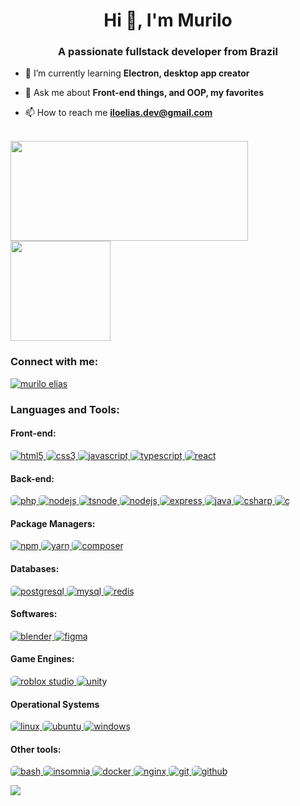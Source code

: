 <h1 align="center">Hi 👋, I'm Murilo</h1>
<h3 align="center">A passionate fullstack developer from Brazil</h3>

- 🌱 I’m currently learning **Electron, desktop app creator**

- 💬 Ask me about **Front-end things, and OOP, my favorites**

- 📫 How to reach me **iloelias.dev@gmail.com**

<div align="left" style="display: inline_block"><br>
  <img height="160em" width="380em" src="https://github-readme-stats.vercel.app/api?username=iloElias&show_icons=true&theme=dracula&include_all_commits=true&count_private=true"/>
  <img height="160em" src="https://github-readme-stats.vercel.app/api/top-langs/?username=iloElias&hide=css,scss,html&layout=compact&langs_count=6&theme=dracula&include_all_commits=true&count_private=true&card_width=200em"/>
</div>

<h3 align="left">Connect with me:</h3>
<p align="left">

<a href="https://www.linkedin.com/in/murilo-elias-487b7a226/" target="blank"><img align="center" src="https://img.shields.io/badge/LinkedIn-0A66C2.svg?style=for-the-badge&logo=LinkedIn&logoColor=white" alt="murilo elias"/></a>
</p>

<h3 align="left">Languages and Tools:</h3>
<h4 align="left">Front-end:</h4>
<p align="left">
    <a href="https://www.w3.org/html/" target="_blank" rel="noreferrer" title="HTML">
        <img style="border-radius: 5px" src="https://img.shields.io/badge/HTML5-E34F26.svg?style=for-the-badge&logo=HTML5&logoColor=white"
            alt="html5"/>
    </a>
    <a href="https://www.w3schools.com/css/" target="_blank" rel="noreferrer" title="CSS">
        <img style="border-radius: 5px" src="https://img.shields.io/badge/CSS3-1572B6.svg?style=for-the-badge&logo=CSS3&logoColor=white"
            alt="css3"/>
    </a>
    <a href="https://developer.mozilla.org/en-US/docs/Web/JavaScript" target="_blank" rel="noreferrer" title="JavaScript">
        <img style="border-radius: 5px" src="https://img.shields.io/badge/JavaScript-F7DF1E.svg?style=for-the-badge&logo=JavaScript&logoColor=black"
            alt="javascript"/>
    </a>
    <a href="https://www.typescriptlang.org/" target="_blank" rel="noreferrer" title="TypeScript">
        <img style="border-radius: 5px" src="https://img.shields.io/badge/TypeScript-3178C6.svg?style=for-the-badge&logo=TypeScript&logoColor=white"
            alt="typescript"/>
    </a>
    <a href="https://reactjs.org/" target="_blank" rel="noreferrer" title="React JS">
        <img style="border-radius: 5px" src="https://img.shields.io/badge/React-61DAFB.svg?style=for-the-badge&logo=React&logoColor=black"
            alt="react"/>
    </a>
</p>
<h4 align="left">Back-end:</h4>
<p align="left">
    <a href="https://www.php.net" target="_blank" rel="noreferrer" title="PHP">
        <img style="border-radius: 5px" src="https://img.shields.io/badge/PHP-777BB4.svg?style=for-the-badge&logo=PHP&logoColor=white" alt="php"
           />
    </a>
    <a href="https://nodejs.org" target="_blank" rel="noreferrer" title="Node JS">
        <img style="border-radius: 5px" src="https://img.shields.io/badge/Node.js-5FA04E.svg?style=for-the-badge&logo=nodedotjs&logoColor=white" alt="nodejs"/>
    </a>
    <a href="https://typestrong.org/ts-node/" target="_blank" rel="noreferrer" title="Typescript Node">
        <img style="border-radius: 5px" src="https://img.shields.io/badge/tsnode-3178C6.svg?style=for-the-badge&logo=ts-node&logoColor=white" alt="tsnode"/>
    </a>
    <a href="https://lua.org" target="_blank" rel="noreferrer" title="Lua">
        <img style="border-radius: 5px" src="https://img.shields.io/badge/Lua-2C2D72.svg?style=for-the-badge&logo=Lua&logoColor=white"
            alt="nodejs"/>
    </a>
    <!-- <a href="https://luau-lang.org/" target="_blank" rel="noreferrer" title="Luau">
        <img style="border-radius: 5px" src="https://luau-lang.org/favicon.ico"
            alt="nodejs"/>
    </a> -->
    <a href="https://expressjs.com" target="_blank" rel="noreferrer" title="Express JS">
        <img style="border-radius: 5px" src="https://img.shields.io/badge/Express-000000.svg?style=for-the-badge&logo=Express&logoColor=white"
        alt="express"/>
    </a>
    <a href="https://www.java.com" target="_blank" rel="noreferrer" title="Java">
        <img style="border-radius: 5px" src="https://img.shields.io/badge/java-%23ED8B00.svg?style=for-the-badge&logo=openjdk&logoColor=white" alt="java"
           />
    </a>
    <a href="https://www.w3schools.com/cs/" target="_blank" rel="noreferrer" title="C Sharp">
        <img style="border-radius: 5px" src="https://img.shields.io/badge/c%23-%23239120.svg?style=for-the-badge&logo=csharp&logoColor=white"
            alt="csharp"/>
    </a>
    <a href="https://www.cprogramming.com/" target="_blank" rel="noreferrer" title="C">
        <img style="border-radius: 5px" src="https://img.shields.io/badge/c-%2300599C.svg?style=for-the-badge&logo=c&logoColor=white" alt="c"/>
    </a>
</p>
<h4 align="left">Package Managers:</h4>
<p align="left">
    <a href="https://www.npmjs.com/" target="_blank" rel="noreferrer" title="NPM JS">
        <img style="border-radius: 5px" src="https://img.shields.io/badge/npm-CB3837.svg?style=for-the-badge&logo=npm&logoColor=white"
            alt="npm"/>
    </a>
    <a href="https://yarnpkg.com/" target="_blank" rel="noreferrer" title="Yarn JS">
        <img style="border-radius: 5px" src="https://img.shields.io/badge/Yarn-2C8EBB.svg?style=for-the-badge&logo=Yarn&logoColor=white"
            alt="yarn"/>
    </a>
    <a href="https://getcomposer.org/" target="_blank" rel="noreferrer" title="Composer">
        <img style="border-radius: 5px" src="https://img.shields.io/badge/Composer-885630.svg?style=for-the-badge&logo=Composer&logoColor=white"
            alt="composer"/>
    </a>
</p>
<h4 align="left">Databases:</h4>
<p align="left">
    <a href="https://www.postgresql.org" target="_blank" rel="noreferrer" title="PostgreSQL">
        <img style="border-radius: 5px" src="https://img.shields.io/badge/PostgreSQL-4169E1.svg?style=for-the-badge&logo=PostgreSQL&logoColor=white"
            alt="postgresql"/>
    </a>
    <a href="https://www.mysql.com/" target="_blank" rel="noreferrer" title="MySQL">
        <img style="border-radius: 5px" src="https://img.shields.io/badge/MySQL-4479A1.svg?style=for-the-badge&logo=MySQL&logoColor=white"
            alt="mysql"/>
    </a>
    <a href="https://redis.io" target="_blank" rel="noreferrer" title="Redis">
        <img style="border-radius: 5px" src="https://img.shields.io/badge/Redis-FF4438.svg?style=for-the-badge&logo=Redis&logoColor=white"
            alt="redis"/>
    </a>
</p>
<h4 align="left">Softwares:</h4>
<p align="left">
    <a href="https://www.blender.org/" target="_blank" rel="noreferrer" title="Blender">
        <img style="border-radius: 5px" src="https://img.shields.io/badge/Blender-E87D0D.svg?style=for-the-badge&logo=Blender&logoColor=white" alt="blender"
           />
    </a>
    <a href="https://www.figma.com/" target="_blank" rel="noreferrer" title="Figma">
        <img style="border-radius: 5px" src="https://img.shields.io/badge/Figma-F24E1E.svg?style=for-the-badge&logo=Figma&logoColor=white" alt="figma"/>
    </a>
</p>
<h4 align="left">Game Engines:</h4>
<p align="left">
    <a href="https://create.roblox.com/" target="_blank" rel="noreferrer" title="Roblox Studio">
        <img style="border-radius: 5px" src="https://img.shields.io/badge/Roblox%20Studio-00A2FF.svg?style=for-the-badge&logo=Roblox-Studio&logoColor=white" alt="roblox studio"/>
    </a>
    <a href="https://unity.com/" target="_blank" rel="noreferrer" title="Unity">
        <img style="border-radius: 5px" src="https://img.shields.io/badge/Unity-FFFFFF.svg?style=for-the-badge&logo=Unity&logoColor=black" alt="unity" style="background-color: white; border-radius: 8px"/>
    </a>
</p>
<h4 align="left">Operational Systems</h4>
<p align="left">
    <a href="https://www.linux.org/" target="_blank" rel="noreferrer" title="Linux">
        <img style="border-radius: 5px" src="https://img.shields.io/badge/Linux-FCC624.svg?style=for-the-badge&logo=Linux&logoColor=black" alt="linux"
           />
    </a>
    <a href="https://ubuntu.com/" target="_blank" rel="noreferrer" title="Ubuntu">
        <img style="border-radius: 5px" src="https://img.shields.io/badge/Ubuntu-E95420.svg?style=for-the-badge&logo=Ubuntu&logoColor=white" alt="ubuntu"
           />
    </a>
    <a href="https://www.microsoft.com/windows/" target="_blank" rel="noreferrer" title="Windows">
        <img style="border-radius: 5px" src="https://img.shields.io/badge/Windows-0078D6?style=for-the-badge&logo=windows&logoColor=white" alt="windows"
           />
    </a>
</p>
<h4 align="left">Other tools:</h4>
<p align="left">
    <a href="https://www.gnu.org/software/bash/" target="_blank" rel="noreferrer" title="Bash">
        <img style="border-radius: 5px" src="https://img.shields.io/badge/GNU%20Bash-4EAA25.svg?style=for-the-badge&logo=GNU-Bash&logoColor=white" alt="bash"/>
    </a>
    <a href="https://insomnia.rest/" target="_blank" rel="noreferrer" title="Insomnia">
        <img style="border-radius: 5px" src="https://img.shields.io/badge/Insomnia-4000BF.svg?style=for-the-badge&logo=Insomnia&logoColor=white"
        alt="insomnia"/>
    </a>
    <a href="https://www.docker.com/" target="_blank" rel="noreferrer" title="Docker">
        <img style="border-radius: 5px" src="https://img.shields.io/badge/Docker-2496ED.svg?style=for-the-badge&logo=Docker&logoColor=white"
        alt="docker"/>
    </a>
    <a href="https://www.nginx.com" target="_blank" rel="noreferrer" title="Nginx">
        <img style="border-radius: 5px" src="https://img.shields.io/badge/NGINX-009639.svg?style=for-the-badge&logo=NGINX&logoColor=white" alt="nginx"
           />
    </a>
    <a href="https://git-scm.com/" target="_blank" rel="noreferrer" title="Git">
        <img style="border-radius: 5px" src="https://img.shields.io/badge/Git-F05032.svg?style=for-the-badge&logo=Git&logoColor=white" alt="git"/>
    </a>
    <a href="https://git-scm.com/" target="_blank" rel="noreferrer" title="Github">
        <img style="border-radius: 5px" src="https://img.shields.io/badge/GitHub-181717.svg?style=for-the-badge&logo=GitHub&logoColor=white" alt="github"/>
    </a>
</p>

![](https://hit.yhype.me/github/profile?user_id=106710958)
